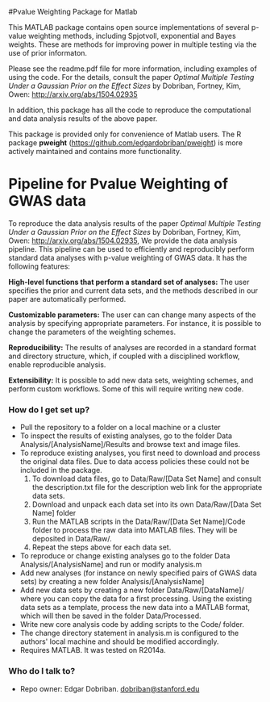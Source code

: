 #Pvalue Weighting Package for Matlab

This MATLAB package contains open source implementations of several p-value weighting methods, including Spjotvoll, exponential and Bayes weights. These are methods for improving power in multiple testing via the use of prior informaton. 

Please see the readme.pdf file for more information, including examples of using the code. For the details, consult the paper *Optimal Multiple Testing Under a Gaussian Prior on the Effect Sizes* by Dobriban, Fortney, Kim, Owen:  http://arxiv.org/abs/1504.02935

In addition, this package has all the code to reproduce the computational and data analysis results of the above paper.

This package is provided only for convenience of Matlab users. The R package **pweight** (https://github.com/edgardobriban/pweight) is more actively maintained and contains more functionality.

# Pipeline for Pvalue Weighting of GWAS data

To reproduce the data analysis results of the paper *Optimal Multiple Testing Under a Gaussian Prior on the Effect Sizes* by Dobriban, Fortney, Kim, Owen:  http://arxiv.org/abs/1504.02935,
We provide the data analysis pipeline.
This pipeline can be used to efficiently and reproducibly perform standard data analyses with p-value weighting of GWAS data.  It has the following features:

**High-level functions that perform a standard set of analyses:** The user specifies the prior and current data sets, and the methods described in our paper are automatically performed.

**Customizable parameters:** The user can can change many aspects of the analysis by specifying appropriate parameters. For instance, it is possible to change the parameters of the weighting schemes.

**Reproducibility:** The results of analyses are recorded in a standard format and directory structure, which, if coupled with a disciplined workflow, enable reproducible analysis.

**Extensibility:**  It is possible to add new data sets, weighting schemes, and perform custom workflows. Some of this will require writing new code.

### How do I get set up? ###

* Pull the repository to a folder on a local machine or a cluster
* To inspect the results of existing analyses, go to the folder Data Analysis/[AnalysisName]/Results and browse text and image files.
* To reproduce existing analyses, you first need to download and process the original data files. Due to data access policies these could not be included in the package.
  1. To download data files, go to Data/Raw/[Data Set Name] and consult the description.txt file for the description web link for the appropriate data sets.
  2. Download and unpack each data set into its own Data/Raw/[Data Set Name] folder
  3. Run the MATLAB scripts in the Data/Raw/[Data Set Name]/Code folder to process the raw data into MATLAB files. They will be deposited in Data/Raw/.
  4. Repeat the steps above for each data set.
* To reproduce or change existing analyses go to the folder Data Analysis/[AnalysisName] and run or modify analysis.m
* Add new analyses (for instance on newly specified pairs of GWAS data sets) by creating a new folder Analysis/[AnalysisName]
* Add new data sets by creating a new folder Data/Raw/[DataName]/ where you can copy the data for a first processing. Using the existing data sets as a template, process the new data into a MATLAB format, which will then be saved in the folder Data/Processed.
* Write new core analysis code by adding scripts to the Code/ folder.
* The change directory statement in analysis.m is configured to the authors' local machine and should be modified accordingly.
* Requires MATLAB. It was tested on R2014a.


### Who do I talk to? ###

* Repo owner: Edgar Dobriban. dobriban@stanford.edu

